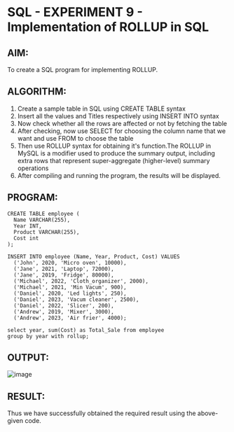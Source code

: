 # SQL - EXPERIMENT 9 - Implementation of ROLLUP in SQL
## AIM:
To create a SQL program for implementing ROLLUP.

## ALGORITHM:
1. Create a sample table in SQL using CREATE TABLE syntax
2. Insert all the values and Titles respectively using INSERT INTO syntax
3. Now check whether all the rows are affected or not by fetching the table
4. After checking, now use SELECT for choosing the column name that we want and use FROM to choose the table
5. Then use ROLLUP syntax for obtaining it's function.The ROLLUP in MySQL is a modifier used to produce the summary output, including extra rows that represent super-aggregate (higher-level) summary operations
6. After compiling and running the program, the results will be displayed.

## PROGRAM:
```
CREATE TABLE employee (
  Name VARCHAR(255),
  Year INT,
  Product VARCHAR(255),
  Cost int
);

INSERT INTO employee (Name, Year, Product, Cost) VALUES
  ('John', 2020, 'Micro oven', 10000),
  ('Jane', 2021, 'Laptop', 72000),
  ('Jane', 2019, 'Fridge', 80000),
  ('Michael', 2022, 'Cloth_organizer', 2000),
  ('Michael', 2021, 'Min Vacum', 900),
  ('Daniel', 2020, 'Led lights', 250),
  ('Daniel', 2023, 'Vacum cleaner', 2500),
  ('Daniel', 2022, 'Slicer', 200),
  ('Andrew', 2019, 'Mixer', 3000),
  ('Andrew', 2023, 'Air frier', 4000);
  
select year, sum(Cost) as Total_Sale from employee
group by year with rollup;
```
## OUTPUT:
![image](https://github.com/Shavedha/SQL-EXP-9/assets/93427376/ce6535ea-affd-4eae-a9da-d2d1c8de30fb)

## RESULT:
Thus we have successfully obtained the required result using the above-given code.
